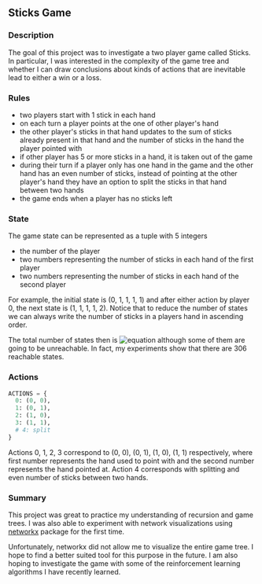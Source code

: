 ## Sticks Game

### Description
The goal of this project was to investigate a two player game called Sticks. 
In particular, I was interested in the complexity of the game tree and whether I can draw 
conclusions about kinds of actions that are inevitable lead to either a win or a loss.

### Rules
- two players start with 1 stick in each hand
- on each turn a player points at the one of other player's hand
- the other player's sticks in that hand updates to the sum of sticks already present in 
  that hand and the number of sticks in the hand the player pointed with
- if other player has 5 or more sticks in a hand, it is taken out of the game
- during their turn if a player only has one hand in the game and the other hand has an 
  even number of sticks, instead of pointing at the other player's hand they have an option 
  to split the sticks in that hand between two hands
- the game ends when a player has no sticks left

### State
The game state can be represented as a tuple with 5 integers
- the number of the player
- two numbers representing the number of sticks in each hand of the first player
- two numbers representing the number of sticks in each hand of the second player

For example, the initial state is (0, 1, 1, 1, 1) and after either action by player 0, the 
next state is (1, 1, 1, 1, 2). Notice that to reduce the number of states we can always 
write the number of sticks in a players hand in ascending order.

The total number of states then is 
![equation](https://latex.codecogs.com/svg.image?\tiny&space;2\Bigg(\sum_{i=0}^{4}\sum_{j=i}^{4}1\Bigg)^2=450)
although some of them are going to be unreachable. In fact, my experiments show that 
there are 306 reachable states.


### Actions

```python
ACTIONS = {
  0: (0, 0),
  1: (0, 1),
  2: (1, 0),
  3: (1, 1),
  # 4: split
}
```

Actions 0, 1, 2, 3 correspond to (0, 0), (0, 1), (1, 0), (1, 1) respectively, where 
first number represents the hand used to point with and the second number represents the 
hand pointed at. Action 4 corresponds with splitting and even number of sticks between 
two hands.

### Summary

This project was great to practice my understanding of recursion and game trees. 
I was also able to experiment with network visualizations using [networkx](https://networkx.org/) package for 
the first time.

Unfortunately, networkx did not allow me to visualize the entire game tree. 
I hope to find a better suited tool for this purpose in the future. 
I am also hoping to investigate the game with some of the reinforcement learning 
algorithms I have recently learned. 